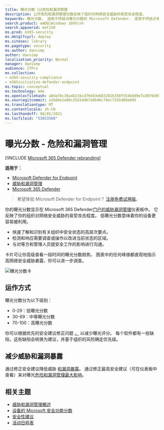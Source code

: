 ```yaml
---
title: 曝光分数（以危险和漏洞管理
description: 公开危险和漏洞管理分数反映了组织对网络安全威胁的易受攻击程度。
keywords: 曝光分数， 适用于终结点曝光分数的 Microsoft Defender， 适用于终结点电视曝光分数的 Microsoft Defender， 组织曝光分数， 电视组织曝光分数， 危险和漏洞管理， 适用于终结点的 Microsoft Defender
search.product: eADQiWindows 10XVcnh
search.appverid: met150
ms.prod: m365-security
ms.mktglfcycl: deploy
ms.sitesec: library
ms.pagetype: security
ms.author: dansimp
author: dansimp
localization_priority: Normal
manager: dansimp
audience: ITPro
ms.collection:
- m365-security-compliance
- m365initiative-defender-endpoint
ms.topic: conceptual
ms.technology: mde
ms.openlocfilehash: a0daf8c36a4b216cd79d43e6832816350f554b8d9e7a307649552a6bf9c97e23
ms.sourcegitcommit: a1b66e1e80c25d14d67a9b46c79ec7245d88e045
ms.translationtype: MT
ms.contentlocale: zh-CN
ms.lasthandoff: 08/05/2021
ms.locfileid: "53853568"
---
```

# <a name="exposure-score---threat-and-vulnerability-management"></a>曝光分数 - 危险和漏洞管理

[!INCLUDE [Microsoft 365 Defender rebranding](../../includes/microsoft-defender.md)]

**适用于：**

- [Microsoft Defender for Endpoint](https://go.microsoft.com/fwlink/?linkid=2154037)
- [威胁和漏洞管理](next-gen-threat-and-vuln-mgt.md)
- [Microsoft 365 Defender](https://go.microsoft.com/fwlink/?linkid=2118804)

> 希望体验 Microsoft Defender for Endpoint？ [注册免费试用版](https://signup.microsoft.com/create-account/signup?products=7f379fee-c4f9-4278-b0a1-e4c8c2fcdf7e&ru=https://aka.ms/MDEp2OpenTrial?ocid=docs-wdatp-portaloverview-abovefoldlink)。

你的曝光分数显示在 Microsoft 365 Defender[门户的威胁漏洞管理](tvm-dashboard-insights.md)仪表板中。 它反映了你的组织对网络安全威胁的易受攻击程度。 低曝光分数意味着你的设备更容易被利用。

- 快速了解和识别有关组织中安全状态的高层次要点。
- 检测和响应需要调查或操作以改进当前状态的区域。
- 与对等方和管理人员就安全工作的影响进行沟通。

卡片可让你高级查看一段时间的曝光分数趋势。 图表中的任何峰值都直观地指示高网络安全威胁暴露，你可以进一步调查。

![曝光分数卡](images/tvm_exp_score.png)

## <a name="how-it-works"></a>运作方式

曝光分数分为以下级别：

- 0-29：低曝光分数
- 30-69：中等曝光分数
- 70-100：高曝光分数

你可以根据优先的安全建议修正问题 [，](tvm-security-recommendation.md) 以减少曝光评分。 每个软件都有一些缺陷，这些缺陷会转换为建议，并基于组织的风险确定优先级。

## <a name="reduce-your-threat-and-vulnerability-exposure"></a>减少威胁和漏洞暴露

通过修正安全建议降低威胁 [和漏洞暴露](tvm-security-recommendation.md)。 通过修正最高安全建议（可在仪表板中查看）来对曝光[危险和漏洞管理最大影响](tvm-dashboard-insights.md)。

## <a name="related-topics"></a>相关主题

- [威胁和漏洞管理概述](next-gen-threat-and-vuln-mgt.md)
- [设备的 Microsoft 安全功能分数](tvm-microsoft-secure-score-devices.md)
- [安全性建议](tvm-security-recommendation.md)
- [活动日程表](threat-and-vuln-mgt-event-timeline.md)
